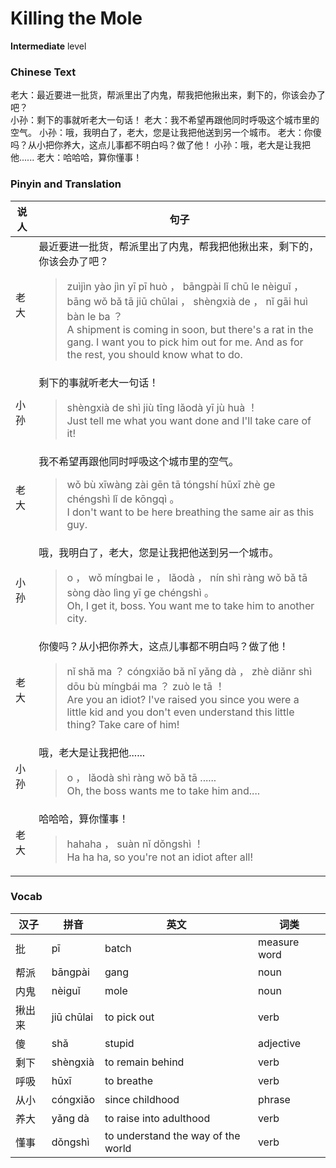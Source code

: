 # Killing the Mole
**Intermediate** level
### Chinese Text
老大：最近要进一批货，帮派里出了内鬼，帮我把他揪出来，剩下的，你该会办了吧？<br />小孙：剩下的事就听老大一句话！
老大：我不希望再跟他同时呼吸这个城市里的空气。
小孙：哦，我明白了，老大，您是让我把他送到另一个城市。
老大：你傻吗？从小把你养大，这点儿事都不明白吗？做了他！
小孙：哦，老大是让我把他......
老大：哈哈哈，算你懂事！

### Pinyin and Translation
|说人|句子|
|----|----|
|老大|最近要进一批货，帮派里出了内鬼，帮我把他揪出来，剩下的，你该会办了吧？<blockquote>zuìjìn yào jìn yī pī huò ， bāngpài lǐ chū le nèiguǐ ， bāng wǒ bǎ tā jiū chūlai ， shèngxià de ， nǐ gāi huì bàn le ba ？<br />A shipment is coming in soon, but there's a rat in the gang. I want you to pick him out for me. And as for the rest, you should know what to do.</blockquote>|
|小孙|剩下的事就听老大一句话！<blockquote>shèngxià de shì jiù tīng lǎodà yī jù huà ！<br />Just tell me what you want done and I'll take care of it!</blockquote>|
|老大|我不希望再跟他同时呼吸这个城市里的空气。<blockquote>wǒ bù xīwàng zài gēn tā tóngshí hūxī zhè ge chéngshì lǐ de kōngqì 。<br />I don't want to be here breathing the same air as this guy.</blockquote>|
|小孙|哦，我明白了，老大，您是让我把他送到另一个城市。<blockquote>o ， wǒ míngbai le ， lǎodà ， nín shì ràng wǒ bǎ tā sòng dào lìng yī ge chéngshì 。<br />Oh, I get it, boss. You want me to take him to another city.</blockquote>|
|老大|你傻吗？从小把你养大，这点儿事都不明白吗？做了他！<blockquote>nǐ shǎ ma ？ cóngxiǎo bǎ nǐ yǎng dà ， zhè diǎnr shì dōu bù míngbái ma ？ zuò le tā ！<br />Are you an idiot? I've raised you since you were a little kid and you don't even understand this little thing? Take care of him!</blockquote>|
|小孙|哦，老大是让我把他......<blockquote>o ， lǎodà shì ràng wǒ bǎ tā ......<br />Oh, the boss wants me to take him and....</blockquote>|
|老大|哈哈哈，算你懂事！<blockquote>hahaha ， suàn nǐ dǒngshì ！<br />Ha ha ha, so you're not an idiot after all!</blockquote>|
### Vocab
|汉子|拼音|英文|词类|
|----|----|----|----|
|批|pī|batch|measure word|
|帮派|bāngpài|gang|noun|
|内鬼|nèiguǐ|mole|noun|
|揪出来|jiū chūlai|to pick out|verb|
|傻|shǎ|stupid|adjective|
|剩下|shèngxià|to remain behind|verb|
|呼吸|hūxī|to breathe|verb|
|从小|cóngxiǎo|since childhood|phrase|
|养大|yǎng dà|to raise into adulthood|verb|
|懂事|dǒngshì|to understand the way of the world|verb|